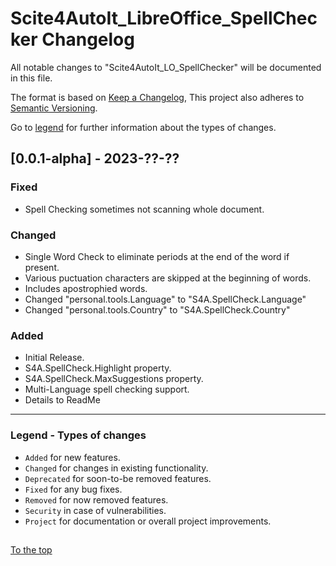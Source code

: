 # Scite4AutoIt_LibreOffice_SpellChecker Changelog

All notable changes to "Scite4AutoIt_LO_SpellChecker" will be documented in this file.

The format is based on [Keep a Changelog](https://keepachangelog.com/en/1.1.0/),
This project also adheres to [Semantic Versioning](https://semver.org/spec/v2.0.0.html).

Go to [legend](#legend---types-of-changes) for further information about the types of changes.

## [0.0.1-alpha] - 2023-??-??

### Fixed

- Spell Checking sometimes not scanning whole document.

### Changed

- Single Word Check to eliminate periods at the end of the word if present. 
- Various puctuation characters are skipped at the beginning of words.
- Includes apostrophied words.
- Changed "personal.tools.Language" to "S4A.SpellCheck.Language"
- Changed "personal.tools.Country" to  "S4A.SpellCheck.Country"

### Added

- Initial Release.
- S4A.SpellCheck.Highlight property.
- S4A.SpellCheck.MaxSuggestions property.
- Multi-Language spell checking support.
- Details to ReadMe

---

### Legend - Types of changes

- `Added` for new features.
- `Changed` for changes in existing functionality.
- `Deprecated` for soon-to-be removed features.
- `Fixed` for any bug fixes.
- `Removed` for now removed features.
- `Security` in case of vulnerabilities.
- `Project` for documentation or overall project improvements.

##

[To the top](#)
